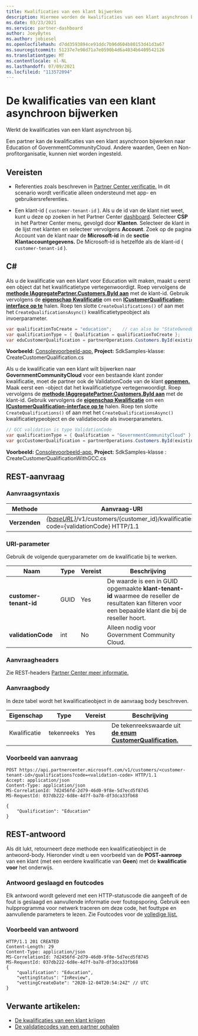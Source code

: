 ```yaml
---
title: Kwalificaties van een klant bijwerken
description: Hiermee worden de kwalificaties van een klant asynchroon bijgewerkt, inclusief het adres dat aan het profiel is gekoppeld.
ms.date: 03/23/2021
ms.service: partner-dashboard
author: JoeyBytes
ms.author: jobiesel
ms.openlocfilehash: d7dd3593894ce91ddc7b96d604b80153d41d3a67
ms.sourcegitcommit: 51237e7e98d71a7e0590b4d6a4034b6409542126
ms.translationtype: MT
ms.contentlocale: nl-NL
ms.lasthandoff: 07/09/2021
ms.locfileid: "113572094"
---
```

# <a name="update-a-customers-qualifications-asynchronously"></a>De kwalificaties van een klant asynchroon bijwerken

Werkt de kwalificaties van een klant asynchroon bij.

Een partner kan de kwalificaties van een klant asynchroon bijwerken naar Education of GovernmentCommunityCloud. Andere waarden, Geen en Non-profitorganisatie, kunnen niet worden ingesteld.

## <a name="prerequisites"></a>Vereisten

- Referenties zoals beschreven in [Partner Center verificatie.](partner-center-authentication.md) In dit scenario wordt verificatie alleen ondersteund met app- en gebruikersreferenties.

- Een klant-id ( `customer-tenant-id` ). Als u de id van de klant niet weet, kunt u deze op zoeken in het Partner Center [dashboard](https://partner.microsoft.com/dashboard). Selecteer **CSP** in het Partner Center menu, gevolgd door **Klanten**. Selecteer de klant in de lijst met klanten en selecteer vervolgens **Account**. Zoek op de pagina Account van de klant naar de **Microsoft-id** in de **sectie Klantaccountgegevens.** De Microsoft-id is hetzelfde als de klant-id ( `customer-tenant-id` ).

## <a name="c"></a>C\#

Als u de kwalificatie van een klant voor Education wilt maken, maakt u eerst een object dat het kwalificatietype vertegenwoordigt. Roep vervolgens de [**methode IAggregatePartner.Customers.ById aan**](/dotnet/api/microsoft.store.partnercenter.customers.icustomercollection.byid) met de klant-id. Gebruik vervolgens de [**eigenschap Kwalificatie**](/dotnet/api/microsoft.store.partnercenter.customers.icustomer.qualification) om een [**ICustomerQualification-interface op te**](/dotnet/api/microsoft.store.partnercenter.qualification.icustomerqualification) halen. Roep ten slotte `CreateQualifications()` of aan met het `CreateQualificationsAsync()` kwalificatietypeobject als invoerparameter.

``` csharp
var qualificationToCreate = "education";    // can also be "StateOwnedEntity" or "GovernmentCommunityCloud". See GCC example below.
var qualificationType = { Qualification = qualificationToCreate };
var eduCustomerQualification = partnerOperations.Customers.ById(existingCustomer.Id).Qualification.CreateQualifications(qualificationType);
```

**Voorbeeld:** [Consolevoorbeeld-app.](https://github.com/microsoft/Partner-Center-DotNet-Samples) **Project:** SdkSamples-klasse: CreateCustomerQualification.cs 

Als u de kwalificatie van een klant wilt bijwerken naar **GovernmentCommunityCloud** voor een bestaande klant zonder kwalificatie, moet de partner ook de ValidationCode van de klant [**opnemen.**](utility-resources.md#validationcode) Maak eerst een -object dat het kwalificatietype vertegenwoordigt. Roep vervolgens de [**methode IAggregatePartner.Customers.ById aan**](/dotnet/api/microsoft.store.partnercenter.customers.icustomercollection.byid) met de klant-id. Gebruik vervolgens de [**eigenschap Kwalificatie**](/dotnet/api/microsoft.store.partnercenter.customers.icustomer.qualification) om een [**ICustomerQualification-interface op te**](/dotnet/api/microsoft.store.partnercenter.qualification.icustomerqualification) halen. Roep ten slotte `CreateQualifications()` of aan met het `CreateQualificationsAsync()` kwalificatietypeobject en de validatiecode als invoerparameters.

``` csharp
// GCC validation is type ValidationCode
var qualificationType = { Qualification = "GovernmentCommunityCloud" };
var gccCustomerQualification = partnerOperations.Customers.ById(existingCustomer.Id).Qualification.CreateQualifications(qualificationType, gccValidation);
```

**Voorbeeld:** [Consolevoorbeeld-app.](https://github.com/microsoft/Partner-Center-DotNet-Samples) **Project:** SdkSamples-klasse : CreateCustomerQualificationWithGCC.cs

## <a name="rest-request"></a>REST-aanvraag

### <a name="request-syntax"></a>Aanvraagsyntaxis

| Methode  | Aanvraag-URI                                                                                             |
|---------|---------------------------------------------------------------------------------------------------------|
| **Verzenden** | [*{baseURL}*](partner-center-rest-urls.md)/v1/customers/{customer_id}/kwalificaties?code={validationCode} HTTP/1.1 |

### <a name="uri-parameter"></a>URI-parameter

Gebruik de volgende queryparameter om de kwalificatie bij te werken.

| Naam                   | Type | Vereist | Beschrijving                                                                                                                                            |
|------------------------|------|----------|--------------------------------------------------------------------------------------------------------------------------------------------------------|
| **customer-tenant-id** | GUID | Yes      | De waarde is een in GUID opgemaakte **klant-tenant-id** waarmee de reseller de resultaten kan filteren voor een bepaalde klant die bij de reseller hoort. |
| **validationCode**     | int  | No       | Alleen nodig voor Government Community Cloud.                                                                                                            |

### <a name="request-headers"></a>Aanvraagheaders

Zie REST-headers [Partner Center meer informatie.](headers.md)

### <a name="request-body"></a>Aanvraagbody

In deze tabel wordt het kwalificatieobject in de aanvraag body beschreven.

Eigenschap | Type | Vereist | Beschrijving
-------- | ---- | -------- | -----------
Kwalificatie | tekenreeks | Yes | De tekenreekswaarde uit [**de enum CustomerQualification.**](/dotnet/api/microsoft.store.partnercenter.models.customers.customerqualification)

### <a name="request-example"></a>Voorbeeld van aanvraag

```http
POST https://api.partnercenter.microsoft.com/v1/customers/<customer-tenant-id>/qualifications?code=<validation-code> HTTP/1.1
Accept: application/json
Content-Type: application/json
MS-CorrelationId: 7d2456fd-2d79-46d0-9f8e-5d7ecd5f8745
MS-RequestId: 037db222-6d8e-4d7f-ba78-df3dca33fb68

{
    "Qualification": "Education"
}

```

## <a name="rest-response"></a>REST-antwoord

Als dit lukt, retourneert deze methode een kwalificatieobject in de antwoord-body. Hieronder vindt u een voorbeeld van de **POST-aanroep** van een klant (met een eerdere kwalificatie van **Geen**) met de **kwalificatie voor** het onderwijs.

### <a name="response-success-and-error-codes"></a>Antwoord geslaagd en foutcodes

Elk antwoord wordt geleverd met een HTTP-statuscode die aangeeft of de fout is geslaagd en aanvullende informatie over foutopsporing. Gebruik een hulpprogramma voor netwerk traceren om deze code, het fouttype en aanvullende parameters te lezen. Zie Foutcodes voor de [volledige lijst.](error-codes.md)

### <a name="response-example"></a>Voorbeeld van antwoord

```http
HTTP/1.1 201 CREATED
Content-Length: 29
Content-Type: application/json
MS-CorrelationId: 7d2456fd-2d79-46d0-9f8e-5d7ecd5f8745
MS-RequestId: 037db222-6d8e-4d7f-ba78-df3dca33fb68
{
    "qualification": "Education",
    "vettingStatus": "InReview",
    "vettingCreateDate": "2020-12-04T20:54:24Z" // UTC
}
```

## <a name="related-articles"></a>Verwante artikelen:

- [De kwalificaties van een klant krijgen](./get-customer-qualification-asynchronous.md)
- [De validatiecodes van een partner ophalen](get-a-partner-s-validation-codes.md)
